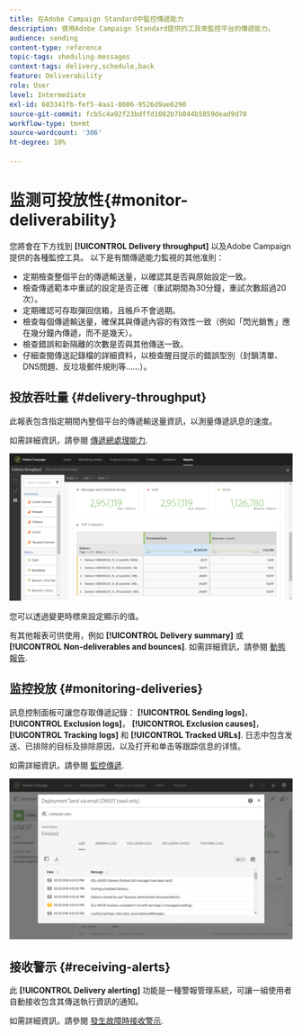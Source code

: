 ```yaml
---
title: 在Adobe Campaign Standard中監控傳遞能力
description: 使用Adobe Campaign Standard提供的工具來監控平台的傳遞能力。
audience: sending
content-type: reference
topic-tags: sheduling-messages
context-tags: delivery,schedule,back
feature: Deliverability
role: User
level: Intermediate
exl-id: 683341fb-fef5-4aa1-8606-9526d9ae6290
source-git-commit: fcb5c4a92f23bdffd1082b7b044b5859dead9d70
workflow-type: tm+mt
source-wordcount: '306'
ht-degree: 10%

---
```


# 监测可投放性{#monitor-deliverability}

您將會在下方找到 **[!UICONTROL Delivery throughput]** 以及Adobe Campaign提供的各種監控工具。 以下是有關傳遞能力監視的其他准則：
* 定期檢查整個平台的傳遞輸送量，以確認其是否與原始設定一致。
* 檢查傳遞範本中重試的設定是否正確（重試期間為30分鐘，重試次數超過20次）。
* 定期確認可存取彈回信箱，且帳戶不會過期。
* 檢查每個傳遞輸送量，確保其與傳遞內容的有效性一致（例如「閃光銷售」應在幾分鐘內傳遞，而不是幾天）。
* 檢查錯誤和新隔離的次數是否與其他傳送一致。
* 仔細查閱傳送記錄檔的詳細資料，以檢查醒目提示的錯誤型別（封鎖清單、DNS問題、反垃圾郵件規則等……）。

## 投放吞吐量 {#delivery-throughput}

此報表包含指定期間內整個平台的傳遞輸送量資訊，以測量傳遞訊息的速度。

如需詳細資訊，請參閱 [傳遞總處理能力](../../reporting/using/delivery-throughput.md).

![](assets/delivery_reports_1.png)

您可以透過變更時標來設定顯示的值。

有其他報表可供使用，例如 **[!UICONTROL Delivery summary]** 或 **[!UICONTROL Non-deliverables and bounces]**. 如需詳細資訊，請參閱 [動態報告](../../reporting/using/about-dynamic-reports.md).

## 监控投放 {#monitoring-deliveries}

訊息控制面板可讓您存取傳遞記錄： **[!UICONTROL Sending logs]**， **[!UICONTROL Exclusion logs]**， **[!UICONTROL Exclusion causes]**， **[!UICONTROL Tracking logs]** 和 **[!UICONTROL Tracked URLs]**. 日志中包含发送、已排除的目标及排除原因，以及打开和单击等跟踪信息的详情。

如需詳細資訊，請參閱 [監控傳遞](../../sending/using/monitoring-a-delivery.md).

![](assets/sending_delivery1.png)

## 接收警示 {#receiving-alerts}

此 **[!UICONTROL Delivery alerting]** 功能是一種警報管理系統，可讓一組使用者自動接收包含其傳送執行資訊的通知。

如需詳細資訊，請參閱 [發生故障時接收警示](../../sending/using/receiving-alerts-when-failures-happen.md).

<!--## External tools (#external-tools)

### Signal Spam {#signal-spam}

Signal Spam is a French service which offers anonymized feedback loop reporting for French ISPs (Orange, SFR).

This service allows you to follow the reputation of the French ISPs and track customers' activity evolution.

Signal Spam also provides direct complaints that end users log through a dedicated interface. Those complaints are then quarantined from the email address database.

### 250ok {#solution-250ok}

250ok is a monitoring solution which provides IP and domain denylists, as well as reputation indicators.

The information provided is real-time, which allows for a pro-active assistance. 250ok a complementary solution to the Adobe deliverability internal tools.-->
